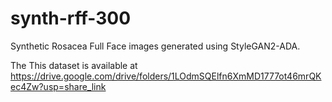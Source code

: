# synth-rff-300
Synthetic Rosacea Full Face images generated using StyleGAN2-ADA. 

The This dataset is available at https://drive.google.com/drive/folders/1LOdmSQElfn6XmMD1777ot46mrQKec4Zw?usp=share_link

